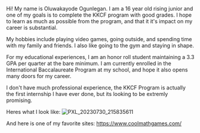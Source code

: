 Hi! My name is Oluwakayode Ogunlegan.
I am a 16 year old rising junior and one of my goals is to complete the KKCF program with good grades.
I hope to learn as much as possible from the program, and that it it's impact on my career is substantial.

My hobbies include playing video games, going outside, and spending time with my family and friends.
I also like going to the gym and staying in shape.

For my educational experiences, I am an honor roll student maintaining a 3.3 GPA per quarter at the bare minimum.
I am currently enrolled in the International Baccalaureate Program at my school, and hope it also opens many doors for my career.

I don't have much professional experience, the KKCF Program is actually the first internship I have ever done, but its looking to be extremly promising.

Heres what I look like:
![PXL_20230730_215835611](https://github.com/user-attachments/assets/d10b91c4-68f1-443c-9bae-19f5b9c82c41)

And here is one of my favorite sites: https://www.coolmathgames.com/ 
